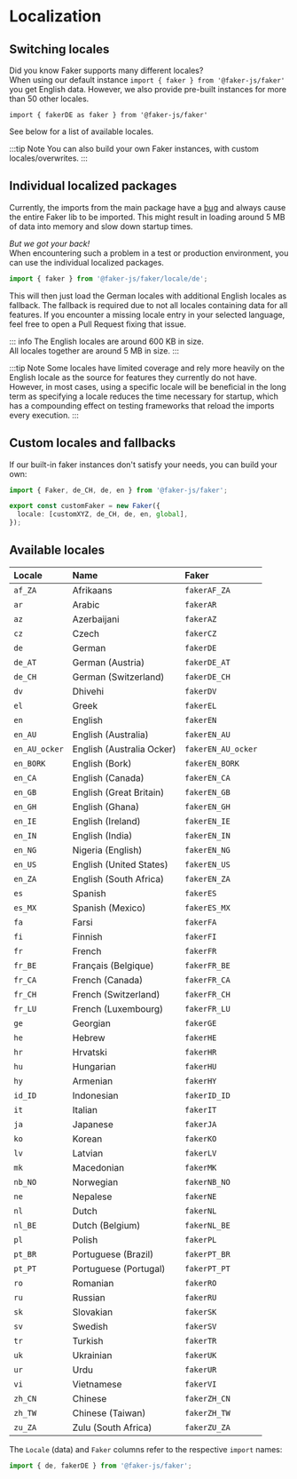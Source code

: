 # Localization

## Switching locales

Did you know Faker supports many different locales?  
When using our default instance `import { faker } from '@faker-js/faker'` you get English data.
However, we also provide pre-built instances for more than 50 other locales.

`import { fakerDE as faker } from '@faker-js/faker'`

See below for a list of available locales.

:::tip Note
You can also build your own Faker instances, with custom locales/overwrites.
:::

## Individual localized packages

Currently, the imports from the main package have a [bug](https://github.com/faker-js/faker/issues/1791) and always cause the entire Faker lib to be imported.
This might result in loading around 5 MB of data into memory and slow down startup times.

_But we got your back!_  
When encountering such a problem in a test or production environment, you can use the individual localized packages.

```ts
import { faker } from '@faker-js/faker/locale/de';
```

This will then just load the German locales with additional English locales as fallback. The fallback is required due to not all locales containing data for all features. If you encounter a missing locale entry in your selected language, feel free to open a Pull Request fixing that issue.

::: info
The English locales are around 600 KB in size.  
All locales together are around 5 MB in size.
:::

:::tip Note
Some locales have limited coverage and rely more heavily on the English locale as the source for features they currently do not have.
However, in most cases, using a specific locale will be beneficial in the long term as specifying a locale reduces the time necessary for startup, which has a compounding effect on testing frameworks that reload the imports every execution.
:::

## Custom locales and fallbacks

If our built-in faker instances don't satisfy your needs, you can build your own:

```ts
import { Faker, de_CH, de, en } from '@faker-js/faker';

export const customFaker = new Faker({
  locale: [customXYZ, de_CH, de, en, global],
});
```

## Available locales

<!-- LOCALES-AUTO-GENERATED-START -->

<!-- Run 'pnpm run generate:locales' to update. -->

| Locale        | Name                      | Faker              |
| :------------ | :------------------------ | :----------------- |
| `af_ZA`       | Afrikaans                 | `fakerAF_ZA`       |
| `ar`          | Arabic                    | `fakerAR`          |
| `az`          | Azerbaijani               | `fakerAZ`          |
| `cz`          | Czech                     | `fakerCZ`          |
| `de`          | German                    | `fakerDE`          |
| `de_AT`       | German (Austria)          | `fakerDE_AT`       |
| `de_CH`       | German (Switzerland)      | `fakerDE_CH`       |
| `dv`          | Dhivehi                   | `fakerDV`          |
| `el`          | Greek                     | `fakerEL`          |
| `en`          | English                   | `fakerEN`          |
| `en_AU`       | English (Australia)       | `fakerEN_AU`       |
| `en_AU_ocker` | English (Australia Ocker) | `fakerEN_AU_ocker` |
| `en_BORK`     | English (Bork)            | `fakerEN_BORK`     |
| `en_CA`       | English (Canada)          | `fakerEN_CA`       |
| `en_GB`       | English (Great Britain)   | `fakerEN_GB`       |
| `en_GH`       | English (Ghana)           | `fakerEN_GH`       |
| `en_IE`       | English (Ireland)         | `fakerEN_IE`       |
| `en_IN`       | English (India)           | `fakerEN_IN`       |
| `en_NG`       | Nigeria (English)         | `fakerEN_NG`       |
| `en_US`       | English (United States)   | `fakerEN_US`       |
| `en_ZA`       | English (South Africa)    | `fakerEN_ZA`       |
| `es`          | Spanish                   | `fakerES`          |
| `es_MX`       | Spanish (Mexico)          | `fakerES_MX`       |
| `fa`          | Farsi                     | `fakerFA`          |
| `fi`          | Finnish                   | `fakerFI`          |
| `fr`          | French                    | `fakerFR`          |
| `fr_BE`       | Français (Belgique)       | `fakerFR_BE`       |
| `fr_CA`       | French (Canada)           | `fakerFR_CA`       |
| `fr_CH`       | French (Switzerland)      | `fakerFR_CH`       |
| `fr_LU`       | French (Luxembourg)       | `fakerFR_LU`       |
| `ge`          | Georgian                  | `fakerGE`          |
| `he`          | Hebrew                    | `fakerHE`          |
| `hr`          | Hrvatski                  | `fakerHR`          |
| `hu`          | Hungarian                 | `fakerHU`          |
| `hy`          | Armenian                  | `fakerHY`          |
| `id_ID`       | Indonesian                | `fakerID_ID`       |
| `it`          | Italian                   | `fakerIT`          |
| `ja`          | Japanese                  | `fakerJA`          |
| `ko`          | Korean                    | `fakerKO`          |
| `lv`          | Latvian                   | `fakerLV`          |
| `mk`          | Macedonian                | `fakerMK`          |
| `nb_NO`       | Norwegian                 | `fakerNB_NO`       |
| `ne`          | Nepalese                  | `fakerNE`          |
| `nl`          | Dutch                     | `fakerNL`          |
| `nl_BE`       | Dutch (Belgium)           | `fakerNL_BE`       |
| `pl`          | Polish                    | `fakerPL`          |
| `pt_BR`       | Portuguese (Brazil)       | `fakerPT_BR`       |
| `pt_PT`       | Portuguese (Portugal)     | `fakerPT_PT`       |
| `ro`          | Romanian                  | `fakerRO`          |
| `ru`          | Russian                   | `fakerRU`          |
| `sk`          | Slovakian                 | `fakerSK`          |
| `sv`          | Swedish                   | `fakerSV`          |
| `tr`          | Turkish                   | `fakerTR`          |
| `uk`          | Ukrainian                 | `fakerUK`          |
| `ur`          | Urdu                      | `fakerUR`          |
| `vi`          | Vietnamese                | `fakerVI`          |
| `zh_CN`       | Chinese                   | `fakerZH_CN`       |
| `zh_TW`       | Chinese (Taiwan)          | `fakerZH_TW`       |
| `zu_ZA`       | Zulu (South Africa)       | `fakerZU_ZA`       |

<!-- LOCALES-AUTO-GENERATED-END -->

The `Locale` (data) and `Faker` columns refer to the respective `import` names:

```ts
import { de, fakerDE } from '@faker-js/faker';
```
